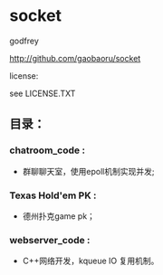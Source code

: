 # socket
  godfrey
  
  http://github.com/gaobaoru/socket

  license:

  see LICENSE.TXT

## 目录：
	
### chatroom_code : 

*	群聊聊天室，使用epoll机制实现并发;
	
### Texas Hold'em PK : 

*	德州扑克game pk；
	
### webserver_code : 

*	C++网络开发，kqueue IO 复用机制。  

